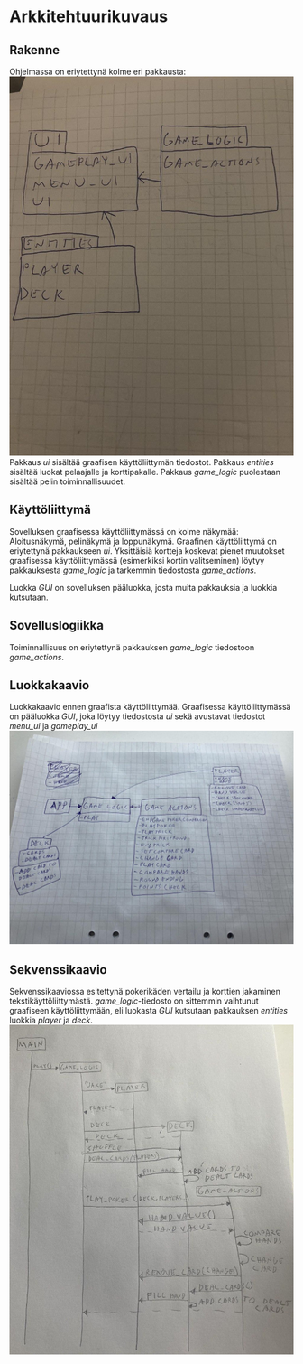 <h1> Arkkitehtuurikuvaus </h1>

<h2>Rakenne</h2>

Ohjelmassa on eriytettynä kolme eri pakkausta:
![Rakennekuvaus](./kuvat/rakennekuvaus.jpg)
Pakkaus <i>ui</i> sisältää graafisen käyttöliittymän tiedostot. Pakkaus <i>entities</i> sisältää luokat pelaajalle ja korttipakalle. Pakkaus <i>game_logic</i> puolestaan sisältää pelin toiminnallisuudet.

<h2>Käyttöliittymä</h2>

Sovelluksen graafisessa käyttöliittymässä on kolme näkymää: Aloitusnäkymä, pelinäkymä ja loppunäkymä. Graafinen käyttöliittymä on eriytettynä pakkaukseen <i>ui</i>. Yksittäisiä kortteja koskevat pienet muutokset graafisessa käyttöliittymässä (esimerkiksi kortin valitseminen) löytyy pakkauksesta <i>game_logic</i> ja tarkemmin tiedostosta <i>game_actions</i>.

Luokka <i>GUI</i> on sovelluksen pääluokka, josta muita pakkauksia ja luokkia kutsutaan. 

<h2>Sovelluslogiikka</h2>
Toiminnallisuus on eriytettynä pakkauksen <i>game_logic</i> tiedostoon <i>game_actions</i>.

<h2> Luokkakaavio</h2>

Luokkakaavio ennen graafista käyttöliittymää. Graafisessa käyttöliittymässä on pääluokka <i>GUI</i>, joka löytyy tiedostosta <i>ui</i> sekä avustavat tiedostot <i>menu_ui</i> ja <i>gameplay_ui</i>
![Luokkakaavio](./kuvat/luokkakaavio.jpg)

<h2> Sekvenssikaavio </h2>

Sekvenssikaaviossa esitettynä pokerikäden vertailu ja korttien jakaminen tekstikäyttöliittymästä. <i>game_logic</i>-tiedosto on sittemmin vaihtunut graafiseen käyttöliittymään, eli luokasta <i>GUI</i> kutsutaan pakkauksen <i> entities </i> luokkia <i>player</i> ja <i>deck</i>.
![Sekvenssikaavio](./kuvat/sekvenssikaavio.jpg)